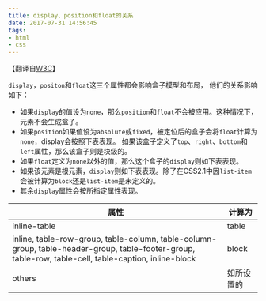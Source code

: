 ```yaml
---
title: display、position和float的关系
date: 2017-07-31 14:56:45
tags:
- html
- css
---
```

【翻译自[W3C](https://www.w3.org/TR/CSS2/visuren.html#dis-pos-flo)】

`display`，`positon`和`float`这三个属性都会影响盒子模型和布局，
他们的关系影响如下：

* 如果`display`的值设为`none`，那么`position`和`float`不会被应用。这种情况下，元素不会生成盒子。
* 如果`position`如果值设为`absolute`或`fixed`，被定位后的盒子会将`float`计算为`none`，display会按照下表表现。
  如果该盒子定义了`top`、`right`、`bottom`和`left`属性，那么该盒子则是块级的。
* 如果`float`定义为`none`以外的值，那么这个盒子的`display`则如下表表现。
* 如果该元素是根元素，`display`则如下表表现。除了在CSS2.1中因`list-item`会被计算为`block`还是`list-item`是未定义的。
* 其余`display`属性会按所指定属性表现。

| 属性 | 计算为|
| ---- | ---- |
| inline-table | table |
| inline, table-row-group, table-column, table-column-group, table-header-group, table-footer-group, table-row, table-cell, table-caption, inline-block | block |
| others| 如所设置的 |